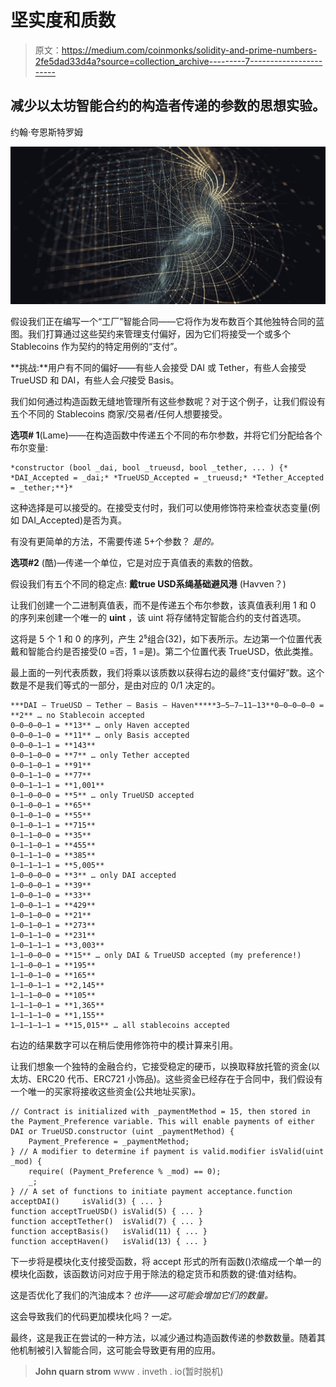 # 坚实度和质数

> 原文：<https://medium.com/coinmonks/solidity-and-prime-numbers-2fe5dad33d4a?source=collection_archive---------7----------------------->

## 减少以太坊智能合约的构造者传递的参数的思想实验。

约翰·夸恩斯特罗姆

![](img/51daf083372a00ee1d5dd9de26819311.png)

假设我们正在编写一个“工厂”智能合同——它将作为发布数百个其他独特合同的蓝图。我们打算通过这些契约来管理支付偏好，因为它们将接受一个或多个 Stablecoins 作为契约的特定用例的“支付”。

**挑战:**用户有不同的偏好——有些人会接受 DAI 或 Tether，有些人会接受 TrueUSD 和 DAI，有些人会*只*接受 Basis。

我们如何通过构造函数无缝地管理所有这些参数呢？对于这个例子，让我们假设有五个不同的 Stablecoins 商家/交易者/任何人想要接受。

**选项# 1**(Lame)——在构造函数中传递五个不同的布尔参数，并将它们分配给各个布尔变量:

```
*constructor (bool _dai, bool _trueusd, bool _tether, ... ) {* *DAI_Accepted = _dai;* *TrueUSD_Accepted = _trueusd;* *Tether_Accepted = _tether;**}*
```

这种选择是可以接受的。在接受支付时，我们可以使用修饰符来检查状态变量(例如 DAI_Accepted)是否为真。

有没有更简单的方法，不需要传递 5+个参数？
*是的。*

**选项#2** (酷)—传递一个单位，它是对应于真值表的素数的倍数。

假设我们有五个不同的稳定点:
**戴****true USD****系绳****基础****避风港** (Havven？)

让我们创建一个二进制真值表，而不是传递五个布尔参数，该真值表利用 1 和 0 的序列来创建一个唯一的 **uint** ，该 uint 将存储特定智能合约的支付首选项。

这将是 5 个 1 和 0 的序列，产生 2⁵组合(32)，如下表所示。左边第一个位置代表戴和智能合约是否接受(0 =否，1 =是)。第二个位置代表 TrueUSD，依此类推。

最上面的一列代表质数，我们将乘以该质数以获得右边的最终“支付偏好”数。这个数是不是我们等式的一部分，是由对应的 0/1 决定的。

```
***DAI — TrueUSD — Tether — Basis — Haven*****3–5–7–11–13**0–0–0–0–0 = **2** … no Stablecoin accepted
0–0–0–0–1 = **13** … only Haven accepted
0–0–0–1–0 = **11** … only Basis accepted
0–0–0–1–1 = **143**
0–0–1–0–0 = **7** … only Tether accepted
0–0–1–0–1 = **91**
0–0–1–1–0 = **77**
0–0–1–1–1 = **1,001**
0–1–0–0–0 = **5** … only TrueUSD accepted
0–1–0–0–1 = **65**
0–1–0–1–0 = **55**
0–1–0–1–1 = **715**
0–1–1–0–0 = **35**
0–1–1–0–1 = **455**
0–1–1–1–0 = **385**
0–1–1–1–1 = **5,005**
1–0–0–0–0 = **3** … only DAI accepted
1–0–0–0–1 = **39**
1–0–0–1–0 = **33**
1–0–0–1–1 = **429**
1–0–1–0–0 = **21**
1–0–1–0–1 = **273**
1–0–1–1–0 = **231**
1–0–1–1–1 = **3,003**
1–1–0–0–0 = **15** … only DAI & TrueUSD accepted (my preference!)
1–1–0–0–1 = **195**
1–1–0–1–0 = **165**
1–1–0–1–1 = **2,145**
1–1–1–0–0 = **105**
1–1–1–0–1 = **1,365**
1–1–1–1–0 = **1,155**
1–1–1–1–1 = **15,015** … all stablecoins accepted
```

右边的结果数字可以在稍后使用修饰符中的模计算来引用。

让我们想象一个独特的金融合约，它接受稳定的硬币，以换取释放托管的资金(以太坊、ERC20 代币、ERC721 小饰品)。这些资金已经存在于合同中，我们假设有一个唯一的买家将接收这些资金(公共地址买家)。

```
// Contract is initialized with _paymentMethod = 15, then stored in the Payment_Preference variable. This will enable payments of either DAI or TrueUSD.constructor (uint _paymentMethod) {
    Payment_Preference = _paymentMethod;
} // A modifier to determine if payment is valid.modifier isValid(uint _mod) {
    require( (Payment_Preference % _mod) == 0);
    _;
} // A set of functions to initiate payment acceptance.function acceptDAI()     isValid(3) { ... }
function acceptTrueUSD() isValid(5) { ... }
function acceptTether()  isValid(7) { ... }
function acceptBasis()   isValid(11) { ... }
function acceptHaven()   isValid(13) { ... }
```

下一步将是模块化支付接受函数，将 accept 形式的所有函数<stablecoin>()浓缩成一个单一的模块化函数，该函数访问对应于用于除法的稳定货币和质数的键:值对结构。</stablecoin>

这是否优化了我们的汽油成本？*也许——这可能会增加它们的数量。*

这会导致我们的代码更加模块化吗？*一定。*

最终，这是我正在尝试的一种方法，以减少通过构造函数传递的参数数量。随着其他机制被引入智能合同，这可能会导致更有用的应用。

> **John quarn strom**
> www . inveth . io(暂时脱机)